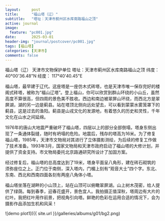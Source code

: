 ```yaml
---
layout:     post
title:      "福山塔（辽）"
subtitle:   "塔址：天津市蓟州区水库南路福山之顶"
active: journal
image:
  feature: "pc001.jpg"
date:       2025-03-01
header-img: "journal/postcover/pc001.jpg"
tags: [福山塔]
categories: [天津市]
comments: false
---
```


福山塔（辽）
天津市文物保护单位
塔址：天津市蓟州区水库南路福山之顶
纬度：40°00'36.48"N   经度： 117°40'40.45"E

福山塔，最早建于辽代。这座塔是一座仿木式砖塔，也是天津市唯一保存完好的楼阁式砖塔，被称为“福山辽塔”。登上福山，你可以欣赏到群山环绕的小山丘，虽然高度不算很高，但四周的景色美不胜收。西边和南边被翠屏山环绕，而西北方是翠屏湖，湖的另一边是蓟县。站在塔顶北侧向远处望去，可以看到蒙蒙水雾笼罩下的蓟县，这是过去的渔阳。蓟县是山戎文化的发源地，有着悠久的历史和灵性，千年文化在山水之间延绵。

1976年的唐山大地震严重破坏了福山塔，四层以上的部分全部倒塌，塔身东侧出现了一条通体裂缝，随时有坍塌的危险。地震后，残存的塔高为16米。为了修复福山塔，1985年，天津市文物局对其进行了立体摄影测绘，为后续的修复工作做了技术准备。1993年3月，国家文物局和天津市政府启动了福山塔的大修计划，并提供了资金支持。市文物局委托北京路通研究所设计了加固方案。

经过修复后，福山塔的总高度达到了19米，塔身平面呈八角形，建在砖石砌筑的须弥座位之上。正门位于南侧，深入塔内，门楣上刻有“观音大士”四个字。东北、东南、西北和西南四面各刻有两座八角体小塔。

福山塔坐落在湖畔的小山顶上，站在山顶可以俯瞰翠屏湖。山上树木茂密，给人提供了绿荫。每到春季，迎春花盛开，景色宜人。我拍摄正值深秋，塔周边有大片的红叶。我把红叶用作前景，把视角引向塔。鲜艳的色彩在运用合适的情况下，会为摄影作品添加生机和风采！

![demo plot1]({{ site.url }}/galleries/albums/g01/bg2.png)